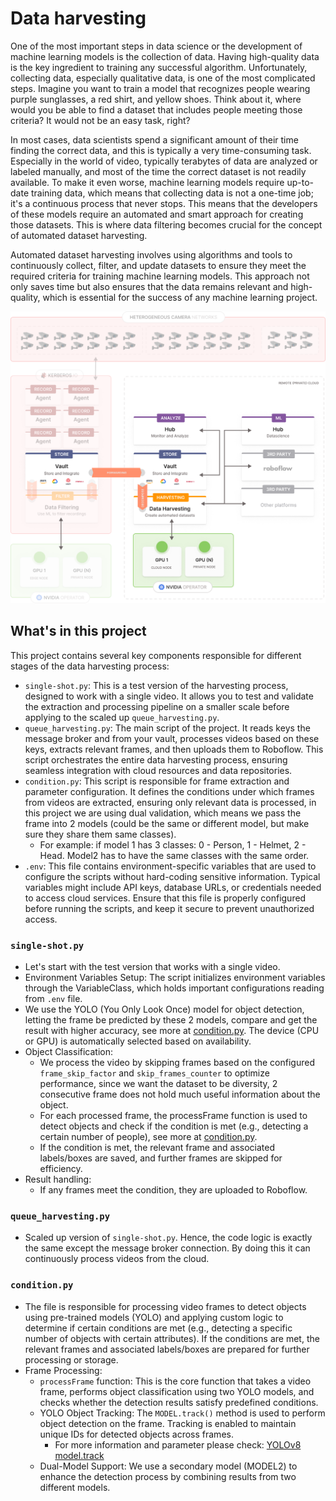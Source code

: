# Data harvesting

One of the most important steps in data science or the development of machine learning models is the collection of data. Having high-quality data is the key ingredient to training any successful algorithm. Unfortunately, collecting data, especially qualitative data, is one of the most complicated steps. Imagine you want to train a model that recognizes people wearing purple sunglasses, a red shirt, and yellow shoes. Think about it, where would you be able to find a dataset that includes people meeting those criteria? It would not be an easy task, right?

In most cases, data scientists spend a significant amount of their time finding the correct data, and this is typically a very time-consuming task. Especially in the world of video, typically terabytes of data are analyzed or labeled manually, and most of the time the correct dataset is not readily available. To make it even worse, machine learning models require up-to-date training data, which means that collecting data is not a one-time job; it's a continuous process that never stops. This means that the developers of these models require an automated and smart approach for creating those datasets. This is where data filtering becomes crucial for the concept of automated dataset harvesting.

Automated dataset harvesting involves using algorithms and tools to continuously collect, filter, and update datasets to ensure they meet the required criteria for training machine learning models. This approach not only saves time but also ensures that the data remains relevant and high-quality, which is essential for the success of any machine learning project.

![Data harvesting architecture](./assets/images/data-harvesting-with-kerberos-vault.png)

## What's in this project

This project contains several key components responsible for different stages of the data harvesting process:
- `single-shot.py`: This is a test version of the harvesting process, designed to work with a single video. It allows you to test and validate the extraction and processing pipeline on a smaller scale before applying to the scaled up `queue_harvesting.py`.
- `queue_harvesting.py`: The main script of the project. It reads keys the message broker and from your vault, processes videos based on these keys, extracts relevant frames, and then uploads them to Roboflow. This script orchestrates the entire data harvesting process, ensuring seamless integration with cloud resources and data repositories.
- `condition.py`: This script is responsible for frame extraction and parameter configuration. It defines the conditions under which frames from videos are extracted, ensuring only relevant data is processed, in this project we are using dual validation, which means we pass the frame into 2 models (could be the same or different model, but make sure they share them same classes).
  - For example: if model 1 has  3 classes: 0 - Person, 1 - Helmet, 2 - Head. Model2 has to have the same classes with the same order.
- `.env`: This file contains environment-specific variables that are used to configure the scripts without hard-coding sensitive information. Typical variables might include API keys, database URLs, or credentials needed to access cloud services. Ensure that this file is properly configured before running the scripts, and keep it secure to prevent unauthorized access.


### `single-shot.py`
- Let's start with the test version that works with a single video.
- Environment Variables Setup: The script initializes environment variables through the VariableClass, which holds important configurations reading from `.env` file.
- We use the YOLO (You Only Look Once) model for object detection, letting the frame be predicted by these 2 models, compare and get the result with higher accuracy, see more at [condition.py](#conditionpy).
The device (CPU or GPU) is automatically selected based on availability.
- Object Classification:
  - We process the video by skipping frames based on the configured `frame_skip_factor` and `skip_frames_counter` to optimize performance, since we want the dataset to be diversity, 2 consecutive frame does not hold much useful information about the object.
  - For each processed frame, the processFrame function is used to detect objects and check if the condition is met (e.g., detecting a certain number of people), see more at [condition.py](#conditionpy).
  - If the condition is met, the relevant frame and associated labels/boxes are saved, and further frames are skipped for efficiency.
- Result handling:
  - If any frames meet the condition, they are uploaded to Roboflow.

### `queue_harvesting.py`
- Scaled up version of `single-shot.py`. Hence, the code logic is exactly the same except the message broker connection. By doing this it can continuously process videos from the cloud.

### `condition.py`
- The file is responsible for processing video frames to detect objects using pre-trained models (YOLO) and applying custom logic to determine if certain conditions are met (e.g., detecting a specific number of objects with certain attributes). If the conditions are met, the relevant frames and associated labels/boxes are prepared for further processing or storage.
- Frame Processing:
  - `processFrame` function: This is the core function that takes a video frame, performs object classification using two YOLO models, and checks whether the detection results satisfy predefined conditions.
  - YOLO Object Tracking: The `MODEL.track()` method is used to perform object detection on the frame. Tracking is enabled to maintain unique IDs for detected objects across frames.
    - For more information and parameter please check: [YOLOv8 model.track](https://docs.ultralytics.com/modes/track/)
  - Dual-Model Support: We use a secondary model (MODEL2) to enhance the detection process by combining results from two different models.
